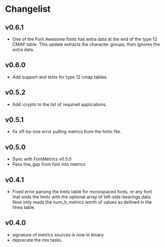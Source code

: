 # Changelist

## v0.6.1
  * One of the Font Awesome fonts has extra data at the end of the type 12 CMAP table. This update extracts the character groups, then ignores the extra data.

## v0.6.0
  * Add support and tests for type 12 cmap tables.

## v0.5.2
  * Add :crypto to the list of required applications.

## v0.5.1
  * fix off-by-one error pulling metrics from the hmtx file.

## v0.5.0
  * Sync with FontMetrics v0.5.0
  * Pass line_gap from font into metrics

## v0.4.1
  * Fixed error parsing the hmtx table for monospaced fonts, or any font that ends the hmtx with the optional array of left-side-bearings data. Now only reads the num_h_metrics worth of values as defined in the hhea table.

## v0.4.0
  * signature of metrics sources is now in binary
  * deprecate the mix tasks.